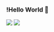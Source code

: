 ### !Hello World 👋


<img src="https://img.shields.io/badge/React.js-61DAFB?style=flat-square&logo=appveyor&green"/> <img src="https://img.shields.io/badge/TypeScript-#3178C6?style=flat-square&logo=appveyor&green"/>

